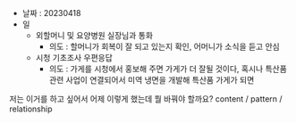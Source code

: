 - 날짜 : 20230418
- 일 
	- 외할머니 및 요양병원 실장님과 통화
		- 의도 : 할머니가 회복이 잘 되고 있는지 확인, 어머니가 소식을 듣고 안심
	- 시청 기초조사 우편응답
		- 의도 : 가게를 시청에서 홍보해 주면 가게가 더 잘될 것이다, 혹시나 특산품관련 사업이 연결되어서 미역 냉면을 개발해 특산품 가게가 되면 





저는 이거를 하고 싶어서 어제 이렇게 했는데 뭘 바꿔야 할까요?
content / pattern / relationship